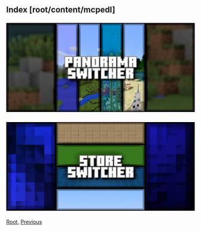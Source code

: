 
## Index [root/content/mcpedl]
### [![PanoramaSwitcher](././PanoramaSwitcher/upload/panorama-switcher_1.png)](./PanoramaSwitcher)
### [![StoreSwitcher](././StoreSwitcher/upload/store-switcher_1.png)](./StoreSwitcher)
[Root](/), [Previous](.././)
